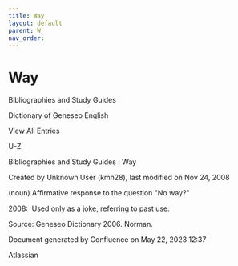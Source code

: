 ```yaml
---
title: Way
layout: default
parent: W
nav_order:
---
```


# Way

Bibliographies and Study Guides

Dictionary of Geneseo English

View All Entries

U-Z

Bibliographies and Study Guides : Way

Created by  Unknown User (kmh28), last modified on Nov 24, 2008

(noun) Affirmative response to the question &quot;No way?&quot;

2008:  Used only as a joke, referring to past use.

Source: Geneseo Dictionary 2006. Norman.

Document generated by Confluence on May 22, 2023 12:37

Atlassian

